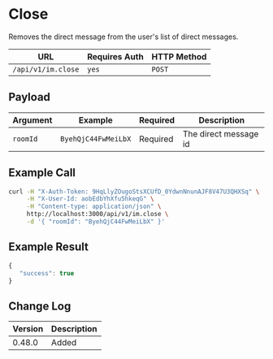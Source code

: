 # Close

Removes the direct message from the user's list of direct messages.

| URL                | Requires Auth | HTTP Method |
| ------------------ | ------------- | ----------- |
| `/api/v1/im.close` | `yes`         | `POST`      |

## Payload

| Argument | Example             | Required | Description           |
| -------- | ------------------- | -------- | --------------------- |
| `roomId` | `ByehQjC44FwMeiLbX` | Required | The direct message id |

## Example Call

```bash
curl -H "X-Auth-Token: 9HqLlyZOugoStsXCUfD_0YdwnNnunAJF8V47U3QHXSq" \
     -H "X-User-Id: aobEdbYhXfu5hkeqG" \
     -H "Content-type: application/json" \
     http://localhost:3000/api/v1/im.close \
     -d '{ "roomId": "ByehQjC44FwMeiLbX" }'
```

## Example Result

```javascript
{
   "success": true
}
```

## Change Log

| Version | Description |
| ------- | ----------- |
| 0.48.0  | Added       |
